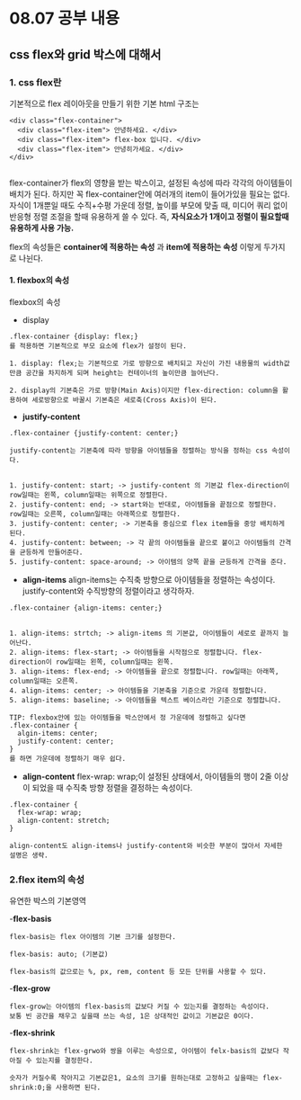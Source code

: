 # 08.07 공부 내용


## css flex와 grid 박스에 대해서


### 1. css flex란

기본적으로 flex 레이아웃을 만들기 위한 기본 html 구조는 
```
<div class="flex-container">
  <div class="flex-item"> 안녕하세요. </div>
  <div class="flex-item"> flex-box 입니다. </div>
  <div class="flex-item"> 안녕히가세요. </div>
</div>


```


flex-container가 flex의 영향을 받는 박스이고, 설정된 속성에 따라 각각의 아이템들이 배치가 된다. 하지만 꼭 flex-container안에 여러개의 item이 들어가있을 필요는 없다.
자식이 1개뿐일 때도 수직+수평 가운데 정렬, 높이를 부모에 맞출 때, 미디어 쿼리 없이 반응형 정렬 조절을 할때 유용하게 쓸 수 있다.
즉, __자식요소가 1개이고 정렬이 필요할때 유용하게 사용 가능.__

flex의 속성들은 __container에 적용하는 속성__ 과 __item에 적용하는 속성__ 이렇게  두가지로 나뉜다.


#### 1. flexbox의 속성


flexbox의 속성

- display


```
.flex-container {display: flex;}
를 적용하면 기본적으로 부모 요소에 flex가 설정이 된다.

1. display: flex;는 기본적으로 가로 방향으로 배치되고 자신이 가진 내용물의 width값 만큼 공간을 차지하게 되며 height는 컨테이너의 높이만큼 늘어난다.

2. display의 기본축은 가로 방향(Main Axis)이지만 flex-direction: column을 활용하여 세로방향으로 바꿀시 기본축은 세로축(Cross Axis)이 된다.

```

- __justify-content__


```
.flex-container {justify-content: center;}

justify-content는 기본축에 따라 방향을 아이템들을 정렬하는 방식을 정하는 css 속성이다.


1. justify-content: start; -> justify-content 의 기본값 flex-direction이 row일때는 왼쪽, column일때는 위쪽으로 정렬한다.
2. justify-content: end; -> start와는 반대로, 아이템들을 끝점으로 정렬한다. row일때는 오른쪽, column일때는 아래쪽으로 정렬한다. 
3. justify-content: center; -> 기본축을 중심으로 flex item들을 중앙 배치하게 된다.
4. justify-content: between; -> 각 끝의 아이템들을 끝으로 붙이고 아이템들의 간격을 균등하게 만들어준다.
5. justify-content: space-around; -> 아이템의 양쪽 끝을 균등하게 간격을 준다.
```

- __align-items__
align-items는 수직축 방향으로 아이템들을 정렬하는 속성이다. justify-content와 수직방향의 정렬이라고 생각하자.

```
.flex-container {align-items: center;}


1. align-items: strtch; -> align-items 의 기본값, 아이템들이 세로로 끝까지 늘어난다.
2. align-items: flex-start; -> 아이템들을 시작점으로 정렬합니다. flex-direction이 row일때는 왼쪽, column일때는 왼쪽.
3. align-items: flex-end; -> 아이템들을 끝으로 정렬합니다. row일때는 아래쪽, column일때는 오른쪽.
4. align-items: center; -> 아이템들을 기본축을 기준으로 가운데 정렬합니다.
5. align-items: baseline; -> 아이템들을 텍스트 베이스라인 기준으로 정렬합니다.

TIP: flexbox안에 있는 아이템들을 박스안에서 정 가운데에 정렬하고 싶다면
.flex-container {
  algin-items: center;
  justify-content: center;
}
를 하면 가운데에 정렬하기 매우 쉽다.

```


- __align-content__
flex-wrap: wrap;이 설정된 상태에서, 아이템들의 행이 2줄 이상이 되었을 때 수직축 방향 정렬을 결정하는 속성이다.

```
.flex-container {
  flex-wrap: wrap;
  align-content: stretch;
}

align-content도 align-items나 justify-content와 비슷한 부분이 많아서 자세한 설명은 생략.

```


### 2.flex item의 속성
유연한 박스의 기본영역

-__flex-basis__
```
flex-basis는 flex 아이템의 기본 크기를 설정한다.

flex-basis: auto; (기본값)

flex-basis의 값으로는 %, px, rem, content 등 모든 단위를 사용할 수 있다.
```

-__flex-grow__
```
flex-grow는 아이템의 flex-basis의 값보다 커질 수 있는지를 결정하는 속성이다.
보통 빈 공간을 채우고 싶을때 쓰는 속성, 1은 상대적인 값이고 기본값은 0이다.
```

-__flex-shrink__
```
flex-shrink는 flex-grwo와 쌍을 이루는 속성으로, 아이템이 felx-basis의 값보다 작아질 수 있는지를 결정한다.

숫자가 커질수록 작아지고 기본값은1, 요소의 크기를 원하는대로 고정하고 싶을때는 flex-shrink:0;을 사용하면 된다.
```